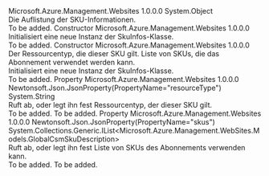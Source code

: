 <Type Name="SkuInfos" FullName="Microsoft.Azure.Management.WebSites.Models.SkuInfos">
  <TypeSignature Language="C#" Value="public class SkuInfos" />
  <TypeSignature Language="ILAsm" Value=".class public auto ansi beforefieldinit SkuInfos extends System.Object" />
  <TypeSignature Language="DocId" Value="T:Microsoft.Azure.Management.WebSites.Models.SkuInfos" />
  <TypeSignature Language="VB.NET" Value="Public Class SkuInfos" />
  <TypeSignature Language="F#" Value="type SkuInfos = class" />
  <AssemblyInfo>
    <AssemblyName>Microsoft.Azure.Management.Websites</AssemblyName>
    <AssemblyVersion>1.0.0.0</AssemblyVersion>
  </AssemblyInfo>
  <Base>
    <BaseTypeName>System.Object</BaseTypeName>
  </Base>
  <Interfaces />
  <Docs>
    <summary>
            Die Auflistung der SKU-Informationen.
            </summary>
    <remarks>To be added.</remarks>
  </Docs>
  <Members>
    <Member MemberName=".ctor">
      <MemberSignature Language="C#" Value="public SkuInfos ();" />
      <MemberSignature Language="ILAsm" Value=".method public hidebysig specialname rtspecialname instance void .ctor() cil managed" />
      <MemberSignature Language="DocId" Value="M:Microsoft.Azure.Management.WebSites.Models.SkuInfos.#ctor" />
      <MemberSignature Language="VB.NET" Value="Public Sub New ()" />
      <MemberType>Constructor</MemberType>
      <AssemblyInfo>
        <AssemblyName>Microsoft.Azure.Management.Websites</AssemblyName>
        <AssemblyVersion>1.0.0.0</AssemblyVersion>
      </AssemblyInfo>
      <Parameters />
      <Docs>
        <summary>
            Initialisiert eine neue Instanz der SkuInfos-Klasse.
            </summary>
        <remarks>To be added.</remarks>
      </Docs>
    </Member>
    <Member MemberName=".ctor">
      <MemberSignature Language="C#" Value="public SkuInfos (string resourceType = null, System.Collections.Generic.IList&lt;Microsoft.Azure.Management.WebSites.Models.GlobalCsmSkuDescription&gt; skus = null);" />
      <MemberSignature Language="ILAsm" Value=".method public hidebysig specialname rtspecialname instance void .ctor(string resourceType, class System.Collections.Generic.IList`1&lt;class Microsoft.Azure.Management.WebSites.Models.GlobalCsmSkuDescription&gt; skus) cil managed" />
      <MemberSignature Language="DocId" Value="M:Microsoft.Azure.Management.WebSites.Models.SkuInfos.#ctor(System.String,System.Collections.Generic.IList{Microsoft.Azure.Management.WebSites.Models.GlobalCsmSkuDescription})" />
      <MemberSignature Language="VB.NET" Value="Public Sub New (Optional resourceType As String = null, Optional skus As IList(Of GlobalCsmSkuDescription) = null)" />
      <MemberSignature Language="F#" Value="new Microsoft.Azure.Management.WebSites.Models.SkuInfos : string * System.Collections.Generic.IList&lt;Microsoft.Azure.Management.WebSites.Models.GlobalCsmSkuDescription&gt; -&gt; Microsoft.Azure.Management.WebSites.Models.SkuInfos" Usage="new Microsoft.Azure.Management.WebSites.Models.SkuInfos (resourceType, skus)" />
      <MemberType>Constructor</MemberType>
      <AssemblyInfo>
        <AssemblyName>Microsoft.Azure.Management.Websites</AssemblyName>
        <AssemblyVersion>1.0.0.0</AssemblyVersion>
      </AssemblyInfo>
      <Parameters>
        <Parameter Name="resourceType" Type="System.String" />
        <Parameter Name="skus" Type="System.Collections.Generic.IList&lt;Microsoft.Azure.Management.WebSites.Models.GlobalCsmSkuDescription&gt;" />
      </Parameters>
      <Docs>
        <param name="resourceType">Der Ressourcentyp, die dieser SKU gilt.</param>
        <param name="skus">Liste von SKUs, die das Abonnement verwendet werden kann.</param>
        <summary>
            Initialisiert eine neue Instanz der SkuInfos-Klasse.
            </summary>
        <remarks>To be added.</remarks>
      </Docs>
    </Member>
    <Member MemberName="ResourceType">
      <MemberSignature Language="C#" Value="public string ResourceType { get; set; }" />
      <MemberSignature Language="ILAsm" Value=".property instance string ResourceType" />
      <MemberSignature Language="DocId" Value="P:Microsoft.Azure.Management.WebSites.Models.SkuInfos.ResourceType" />
      <MemberSignature Language="VB.NET" Value="Public Property ResourceType As String" />
      <MemberSignature Language="F#" Value="member this.ResourceType : string with get, set" Usage="Microsoft.Azure.Management.WebSites.Models.SkuInfos.ResourceType" />
      <MemberType>Property</MemberType>
      <AssemblyInfo>
        <AssemblyName>Microsoft.Azure.Management.Websites</AssemblyName>
        <AssemblyVersion>1.0.0.0</AssemblyVersion>
      </AssemblyInfo>
      <Attributes>
        <Attribute>
          <AttributeName>Newtonsoft.Json.JsonProperty(PropertyName="resourceType")</AttributeName>
        </Attribute>
      </Attributes>
      <ReturnValue>
        <ReturnType>System.String</ReturnType>
      </ReturnValue>
      <Docs>
        <summary>
            Ruft ab, oder legt ihn fest Ressourcentyp, der dieser SKU gilt.
            </summary>
        <value>To be added.</value>
        <remarks>To be added.</remarks>
      </Docs>
    </Member>
    <Member MemberName="Skus">
      <MemberSignature Language="C#" Value="public System.Collections.Generic.IList&lt;Microsoft.Azure.Management.WebSites.Models.GlobalCsmSkuDescription&gt; Skus { get; set; }" />
      <MemberSignature Language="ILAsm" Value=".property instance class System.Collections.Generic.IList`1&lt;class Microsoft.Azure.Management.WebSites.Models.GlobalCsmSkuDescription&gt; Skus" />
      <MemberSignature Language="DocId" Value="P:Microsoft.Azure.Management.WebSites.Models.SkuInfos.Skus" />
      <MemberSignature Language="VB.NET" Value="Public Property Skus As IList(Of GlobalCsmSkuDescription)" />
      <MemberSignature Language="F#" Value="member this.Skus : System.Collections.Generic.IList&lt;Microsoft.Azure.Management.WebSites.Models.GlobalCsmSkuDescription&gt; with get, set" Usage="Microsoft.Azure.Management.WebSites.Models.SkuInfos.Skus" />
      <MemberType>Property</MemberType>
      <AssemblyInfo>
        <AssemblyName>Microsoft.Azure.Management.Websites</AssemblyName>
        <AssemblyVersion>1.0.0.0</AssemblyVersion>
      </AssemblyInfo>
      <Attributes>
        <Attribute>
          <AttributeName>Newtonsoft.Json.JsonProperty(PropertyName="skus")</AttributeName>
        </Attribute>
      </Attributes>
      <ReturnValue>
        <ReturnType>System.Collections.Generic.IList&lt;Microsoft.Azure.Management.WebSites.Models.GlobalCsmSkuDescription&gt;</ReturnType>
      </ReturnValue>
      <Docs>
        <summary>
            Ruft ab, oder legt ihn fest Liste von SKUs des Abonnements verwenden kann.
            </summary>
        <value>To be added.</value>
        <remarks>To be added.</remarks>
      </Docs>
    </Member>
  </Members>
</Type>